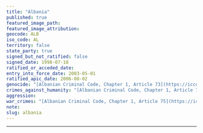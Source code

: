 ```yaml
---
title: "Albania"
published: true
featured_image_path:
featured_image_attribution:
geocode: ALB
iso_code: AL
territory: false
state_party: true
signed_but_not_ratified: false
signed_date: 1998-07-18
ratified_or_acceded_date:
entry_into_force_date: 2003-05-01
ratified_apic_date: 2006-08-02
genocide: "[Albanian Criminal Code, Chapter 1, Article 73](https://iccdb.hrlc.net/data/doc/215/keyword/46/)"
crimes_against_humanity: "[Albanian Criminal Code, Chapter 1, Article 74](https://iccdb.hrlc.net/data/doc/215/keyword/13/)"
aggression:
war_crimes: "[Albanian Criminal Code, Chapter 1, Article 75](https://iccdb.hrlc.net/data/doc/215/keyword/145/)"
note:
slug: albania
---
```

---

